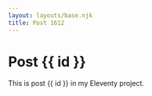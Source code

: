 ```yaml
---
layout: layouts/base.njk
title: Post 1612
---
```


# Post {{ id }}

This is post {{ id }} in my Eleventy project.

